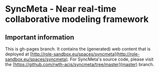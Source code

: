 # SyncMeta - Near real-time collaborative modeling framework
## Important information
This is gh-pages branch. It contains the (generated) web content that is deployed at [http://role-sandbox.eu/spaces/syncmeta](http://role-sandbox.eu/spaces/syncmeta). For SyncMeta's source code, please visit the [https://github.com/rwth-acis/syncmeta/tree/master](master) branch.
